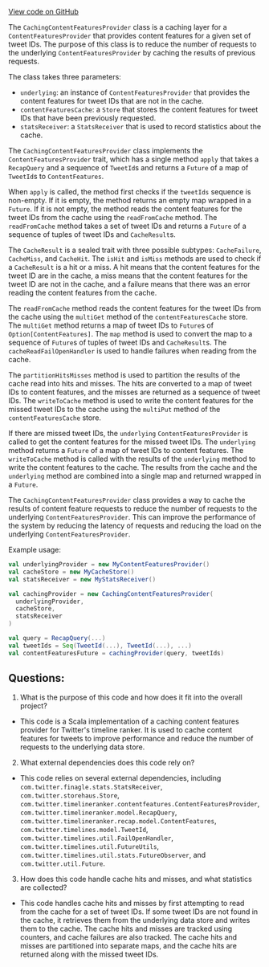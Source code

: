 [View code on GitHub](https://github.com/misbahsy/the-algorithm/timelineranker/server/src/main/scala/com/twitter/timelineranker/util/CachingContentFeaturesProvider.scala)

The `CachingContentFeaturesProvider` class is a caching layer for a `ContentFeaturesProvider` that provides content features for a given set of tweet IDs. The purpose of this class is to reduce the number of requests to the underlying `ContentFeaturesProvider` by caching the results of previous requests. 

The class takes three parameters: 
- `underlying`: an instance of `ContentFeaturesProvider` that provides the content features for tweet IDs that are not in the cache.
- `contentFeaturesCache`: a `Store` that stores the content features for tweet IDs that have been previously requested.
- `statsReceiver`: a `StatsReceiver` that is used to record statistics about the cache.

The `CachingContentFeaturesProvider` class implements the `ContentFeaturesProvider` trait, which has a single method `apply` that takes a `RecapQuery` and a sequence of `TweetId`s and returns a `Future` of a map of `TweetId`s to `ContentFeatures`. 

When `apply` is called, the method first checks if the `tweetIds` sequence is non-empty. If it is empty, the method returns an empty map wrapped in a `Future`. If it is not empty, the method reads the content features for the tweet IDs from the cache using the `readFromCache` method. The `readFromCache` method takes a set of tweet IDs and returns a `Future` of a sequence of tuples of tweet IDs and `CacheResult`s. 

The `CacheResult` is a sealed trait with three possible subtypes: `CacheFailure`, `CacheMiss`, and `CacheHit`. The `isHit` and `isMiss` methods are used to check if a `CacheResult` is a hit or a miss. A hit means that the content features for the tweet ID are in the cache, a miss means that the content features for the tweet ID are not in the cache, and a failure means that there was an error reading the content features from the cache. 

The `readFromCache` method reads the content features for the tweet IDs from the cache using the `multiGet` method of the `contentFeaturesCache` store. The `multiGet` method returns a map of tweet IDs to `Future`s of `Option[ContentFeatures]`. The `map` method is used to convert the map to a sequence of `Future`s of tuples of tweet IDs and `CacheResult`s. The `cacheReadFailOpenHandler` is used to handle failures when reading from the cache. 

The `partitionHitsMisses` method is used to partition the results of the cache read into hits and misses. The hits are converted to a map of tweet IDs to content features, and the misses are returned as a sequence of tweet IDs. The `writeToCache` method is used to write the content features for the missed tweet IDs to the cache using the `multiPut` method of the `contentFeaturesCache` store. 

If there are missed tweet IDs, the `underlying` `ContentFeaturesProvider` is called to get the content features for the missed tweet IDs. The `underlying` method returns a `Future` of a map of tweet IDs to content features. The `writeToCache` method is called with the results of the `underlying` method to write the content features to the cache. The results from the cache and the `underlying` method are combined into a single map and returned wrapped in a `Future`. 

The `CachingContentFeaturesProvider` class provides a way to cache the results of content feature requests to reduce the number of requests to the underlying `ContentFeaturesProvider`. This can improve the performance of the system by reducing the latency of requests and reducing the load on the underlying `ContentFeaturesProvider`. 

Example usage:

```scala
val underlyingProvider = new MyContentFeaturesProvider()
val cacheStore = new MyCacheStore()
val statsReceiver = new MyStatsReceiver()

val cachingProvider = new CachingContentFeaturesProvider(
  underlyingProvider,
  cacheStore,
  statsReceiver
)

val query = RecapQuery(...)
val tweetIds = Seq(TweetId(...), TweetId(...), ...)
val contentFeaturesFuture = cachingProvider(query, tweetIds)
```
## Questions: 
 1. What is the purpose of this code and how does it fit into the overall project?
- This code is a Scala implementation of a caching content features provider for Twitter's timeline ranker. It is used to cache content features for tweets to improve performance and reduce the number of requests to the underlying data store.

2. What external dependencies does this code rely on?
- This code relies on several external dependencies, including `com.twitter.finagle.stats.StatsReceiver`, `com.twitter.storehaus.Store`, `com.twitter.timelineranker.contentfeatures.ContentFeaturesProvider`, `com.twitter.timelineranker.model.RecapQuery`, `com.twitter.timelineranker.recap.model.ContentFeatures`, `com.twitter.timelines.model.TweetId`, `com.twitter.timelines.util.FailOpenHandler`, `com.twitter.timelines.util.FutureUtils`, `com.twitter.timelines.util.stats.FutureObserver`, and `com.twitter.util.Future`.

3. How does this code handle cache hits and misses, and what statistics are collected?
- This code handles cache hits and misses by first attempting to read from the cache for a set of tweet IDs. If some tweet IDs are not found in the cache, it retrieves them from the underlying data store and writes them to the cache. The cache hits and misses are tracked using counters, and cache failures are also tracked. The cache hits and misses are partitioned into separate maps, and the cache hits are returned along with the missed tweet IDs.